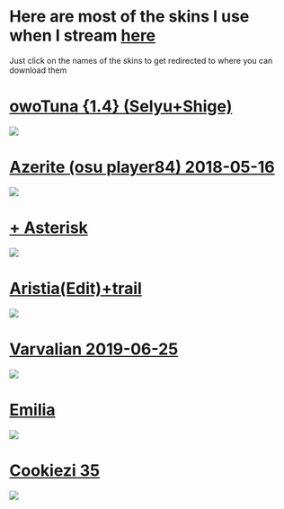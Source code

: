 # Here are most of the skins I use when I stream [here](https://www.twitch.tv/schwanzus)


Just click on the names of the skins to get redirected to where you can download them 

# [owoTuna {1.4} (Selyu+Shige)](https://drive.google.com/file/d/1fk77skm5ZXHdLccfmVsA_JUnEW0Y1d0n/view)
![](https://i.imgur.com/GvNn9lQ.png)

# [Azerite (osu player84) 2018-05-16](https://osuskins.net/skin/3IaJFAD)
![](https://i.imgur.com/XTHsSBg.png)

# [+ Asterisk](https://drive.google.com/file/d/1zd4vWCCQQCoAXzRj3T_Me-dMYo_3DY8E/view)
![](https://i.imgur.com/G4hSOJn.png)

# [Aristia(Edit)+trail](https://drive.google.com/file/d/15TqaeQqvn0Rse1WL0cBl7LqqVtP8O4hJ/view)
![](https://i.imgur.com/ZXaOGYe.png)

# [Varvalian 2019-06-25](https://www.osuskins.net/skin/vjUqKOh)
![](https://i.imgur.com/e6WBL7x.png)

# [Emilia](https://drive.google.com/file/d/1_c5K6SKackm5YlRk5L_9oyp4L67pPau-/view)
![](https://i.imgur.com/1T18MCP.png)

# [Cookiezi 35](https://www.osuskins.net/skin/D0bCWab)
![](https://i.imgur.com/By3iSfQ.png)
